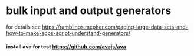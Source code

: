 # bulk input and output generators

for details see https://ramblings.mcpher.com/paging-large-data-sets-and-how-to-make-apps-script-understand-generators/

#### install ava for test https://github.com/avajs/ava
